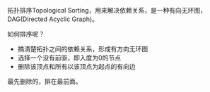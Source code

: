 拓扑排序Topological Sorting，用来解决依赖关系，是一种有向无环图，DAG(Directed Acyclic Graph)。

如何排序呢？

- 搞清楚拓扑之间的依赖关系，形成有方向无环图
- 选择一个没有前驱，即入度为0的节点
- 删除该顶点和所有以该顶点为起点的有向边

最先删除的，排在最前面。